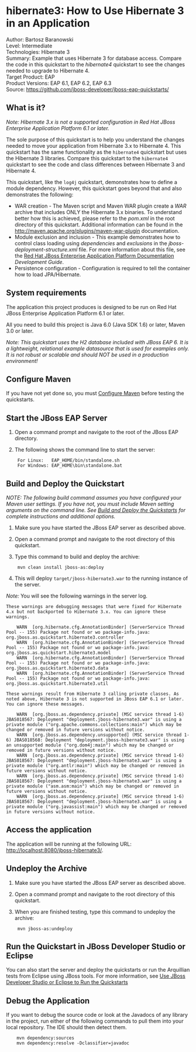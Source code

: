 hibernate3: How to Use  Hibernate 3 in an Application
=====================================================
Author: Bartosz Baranowski   
Level: Intermediate  
Technologies: Hibernate 3  
Summary: Example that uses Hibernate 3 for database access. Compare the code in this quickstart to the _hibernate4_ quickstart to see the changes needed to upgrade to Hibernate 4.  
Target Product: EAP  
Product Versions: EAP 6.1, EAP 6.2, EAP 6.3  
Source: <https://github.com/jboss-developer/jboss-eap-quickstarts/>  

What is it?
-----------

_Note: Hibernate 3.x is not a supported configuration in Red Hat JBoss Enterprise Application Platform 6.1 or later._

The sole purpose of this quickstart is to help you understand the changes needed to move your application from 
Hibernate 3.x to Hibernate 4. This quickstart has the same functionality as the `hibernate4` quickstart 
but uses the Hibernate 3 libraries. Compare this quickstart to the `hibernate4` quickstart to see the 
code and class differences between Hibernate 3 and Hibernate 4. 

This quickstart, like the `log4j` quickstart, demonstrates how to define a module dependency. However, this quickstart goes beyond that and also demonstrates the following:
 
* WAR creation - The Maven script and Maven WAR plugin create a *WAR* archive that includes ONLY the Hibernate 3.x binaries. To understand better how this is achieved, please refer to the *pom.xml* in the root directory of this quickstart. Additional information can be found in the <http://maven.apache.org/plugins/maven-war-plugin> documentation.
* Module exclusion and inclusion - This example demonstrates how to control class loading using *dependencies* and *exclusions* in the *jboss-deployment-structure.xml* file. For more information about this file, see the [Red Hat JBoss Enterprise Application Platform Documentation](https://access.redhat.com/documentation/en-US/JBoss_Enterprise_Application_Platform/) _Development Guide_.
* Persistence configuration - Configuration is required to tell the container how to load JPA/Hibernate.
 

System requirements
-------------------

The application this project produces is designed to be run on Red Hat JBoss Enterprise Application Platform 6.1 or later. 

All you need to build this project is Java 6.0 (Java SDK 1.6) or later, Maven 3.0 or later.

_Note: This quickstart uses the H2 database included with JBoss EAP 6. It is a lightweight, relational example datasource that is used for examples only. It is not robust or scalable and should NOT be used in a production environment!_
  
Configure Maven
---------------

If you have not yet done so, you must [Configure Maven](https://github.com/jboss-developer/jboss-developer-shared-resources/blob/master/guides/CONFIGURE_MAVEN.md#configure-maven-to-build-and-deploy-the-quickstarts) before testing the quickstarts.


Start the JBoss EAP Server
-------------------------

1. Open a command prompt and navigate to the root of the JBoss EAP directory.
2. The following shows the command line to start the server:

        For Linux:   EAP_HOME/bin/standalone.sh
        For Windows: EAP_HOME\bin\standalone.bat

 
Build and Deploy the Quickstart
-------------------------

_NOTE: The following build command assumes you have configured your Maven user settings. If you have not, you must include Maven setting arguments on the command line. See [Build and Deploy the Quickstarts](../README.md#build-and-deploy-the-quickstarts) for complete instructions and additional options._

1. Make sure you have started the JBoss EAP server as described above.
2. Open a command prompt and navigate to the root directory of this quickstart.
3. Type this command to build and deploy the archive:

        mvn clean install jboss-as:deploy

4. This will deploy `target/jboss-hibernate3.war` to the running instance of the server.

_Note:_ You will see the following warnings in the server log. 

    These warnings are debugging messages that were fixed for Hibernate 4.x but not backported to Hibernate 3.x. You can ignore these warnings.

        WARN  [org.hibernate.cfg.AnnotationBinder] (ServerService Thread Pool -- 155) Package not found or wo package-info.java: org.jboss.as.quickstart.hibernate3.controller
        WARN  [org.hibernate.cfg.AnnotationBinder] (ServerService Thread Pool -- 155) Package not found or wo package-info.java: org.jboss.as.quickstart.hibernate3.model
        WARN  [org.hibernate.cfg.AnnotationBinder] (ServerService Thread Pool -- 155) Package not found or wo package-info.java: org.jboss.as.quickstart.hibernate3.data
        WARN  [org.hibernate.cfg.AnnotationBinder] (ServerService Thread Pool -- 155) Package not found or wo package-info.java: org.jboss.as.quickstart.hibernate3.util

    These warnings result from Hibernate 3 calling private classes. As noted above, Hibernate 3 is not supported in JBoss EAP 6.1 or later. You can ignore these messages.

        WARN  [org.jboss.as.dependency.private] (MSC service thread 1-6) JBAS018567: Deployment "deployment.jboss-hibernate3.war" is using a private module ("org.apache.commons.collections:main") which may be changed or removed in future versions without notice.
        WARN  [org.jboss.as.dependency.unsupported] (MSC service thread 1-6) JBAS018568: Deployment "deployment.jboss-hibernate3.war" is using an unsupported module ("org.dom4j:main") which may be changed or removed in future versions without notice.
        WARN  [org.jboss.as.dependency.private] (MSC service thread 1-6) JBAS018567: Deployment "deployment.jboss-hibernate3.war" is using a private module ("org.antlr:main") which may be changed or removed in future versions without notice.
        WARN  [org.jboss.as.dependency.private] (MSC service thread 1-6) JBAS018567: Deployment "deployment.jboss-hibernate3.war" is using a private module ("asm.asm:main") which may be changed or removed in future versions without notice.
        WARN  [org.jboss.as.dependency.private] (MSC service thread 1-6) JBAS018567: Deployment "deployment.jboss-hibernate3.war" is using a private module ("org.javassist:main") which may be changed or removed in future versions without notice.


Access the application 
---------------------

The application will be running at the following URL: <http://localhost:8080/jboss-hibernate3/>.


Undeploy the Archive
--------------------

1. Make sure you have started the JBoss EAP server as described above.
2. Open a command prompt and navigate to the root directory of this quickstart.
3. When you are finished testing, type this command to undeploy the archive:

        mvn jboss-as:undeploy

Run the Quickstart in JBoss Developer Studio or Eclipse
-------------------------------------
You can also start the server and deploy the quickstarts or run the Arquillian tests from Eclipse using JBoss tools. For more information, see [Use JBoss Developer Studio or Eclipse to Run the Quickstarts](https://github.com/jboss-developer/jboss-developer-shared-resources/blob/master/guides/USE_JDBS.md#use-jboss-developer-studio-or-eclipse-to-run-the-quickstarts) 


Debug the Application
------------------------------------

If you want to debug the source code or look at the Javadocs of any library in the project, run either of the following commands to pull them into your local repository. The IDE should then detect them.

        mvn dependency:sources
        mvn dependency:resolve -Dclassifier=javadoc

